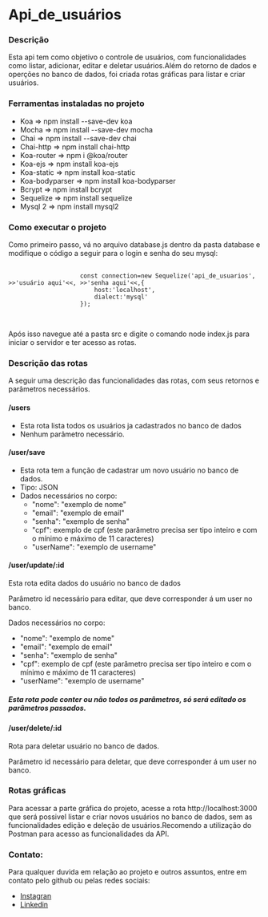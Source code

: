 # Api_de_usuários

   <div>
        <h3>Descrição</h3>
        <p>Esta api tem como objetivo o controle de usuários, com funcionalidades como listar, adicionar, editar e deletar usuários.Além do retorno de dados e operções no banco de dados, foi criada rotas gráficas para listar e criar usuários.</p>
    </div>
    <div>
        <h3>Ferramentas instaladas no projeto</h3>
            <ul>
                <li>Koa => npm install --save-dev koa</li>
                <li>Mocha => npm install --save-dev mocha</li>
                <li>Chai => npm install --save-dev chai </li>
                <li>Chai-http => npm install chai-http</li>
                <li>Koa-router => npm i @koa/router</li>
                <li>Koa-ejs => npm install koa-ejs</li>
                <li>Koa-static => npm install koa-static</li>
                <li>Koa-bodyparser => npm install koa-bodyparser</li>
                <li>Bcrypt => npm install bcrypt</li>
                <li>Sequelize => npm install sequelize</li>
                <li>Mysql 2 => npm install mysql2</li>
            </ul>
    </div>
    <div>
        <h3>Como executar o projeto</h3>
        <p>Como primeiro passo, vá no arquivo database.js dentro da pasta database e modifique o código a seguir para o login e senha do seu mysql:
            <pre>
                <code>
                    const connection=new Sequelize('api_de_usuarios', >>'usuário aqui'<<, >>'senha aqui'<<,{
                        host:'localhost',
                        dialect:'mysql'
                    });
                </code>
            </pre>
            Após isso navegue até a pasta src e digite o comando node index.js para iniciar o servidor e ter acesso as rotas.
        </p>
    </div>
    <div>
        <h3>Descrição das rotas</h3>
        <p>A seguir uma descrição das funcionalidades das rotas, com seus retornos e parâmetros necessários.</p>
        <h4>/users</h4>
        <ul>
            <li>Esta rota lista todos os usuários ja cadastrados no banco de dados</li>
            <li>Nenhum parâmetro necessário.</li>
        </ul>
        <h4>/user/save</h4>
        <ul>
            <li>Esta rota tem a função de cadastrar um novo usuário no banco de dados.</li>
            <li>Tipo: JSON</li>
            <li>Dados necessários no corpo:
                <ul>
                    <li>"nome": "exemplo de nome"</li>
                    <li>"email": "exemplo de email"</li>
                    <li>"senha": "exemplo de senha"</li>
                    <li> "cpf": exemplo de cpf (este parâmetro precisa ser tipo inteiro e com o mínimo e máximo de 11 caracteres)</li>
                    <li>"userName": "exemplo de username"</li>
                </ul>
            </li>
        </ul>
        <h4>/user/update/:id</h3>
        <p>Esta rota edita dados do usuário no banco de dados</p>
        <p>Parâmetro id necessário para editar, que deve corresponder á um user no banco.</p>
        <p>Dados necessários no corpo:</p>
        <ul>
            <li>"nome": "exemplo de nome"</li>
            <li>"email": "exemplo de email"</li>
            <li>"senha": "exemplo de senha"</li>
            <li> "cpf": exemplo de cpf (este parâmetro precisa ser tipo inteiro e com o mínimo e máximo de 11 caracteres)</li>
            <li>"userName": "exemplo de username"</li>
        </ul>
        <h5>Esta rota pode conter ou não todos os parâmetros, só será editado os parâmetros passados.</h5>
        <h4>/user/delete/:id</h3>
        <p>Rota para deletar usuário no banco de dados.</p>
        <p>Parâmetro id necessário para deletar, que deve corresponder á um user no banco.</p>
    </div>
    <div>
       <h3>Rotas gráficas</h3>
       <p>Para acessar a parte gráfica do projeto, acesse a rota http://localhost:3000 que será possivel listar e criar novos usuários no banco de dados, sem as funcionalidades edição e deleção de usuários.Recomendo a utilização do Postman para acesso as funcionalidades da API.</p>
    </div>
    <footer>
        <h3>Contato:</h3>
        <p>Para qualquer duvida em relação ao projeto e outros assuntos, entre em contato pelo github ou pelas redes sociais:
            <ul>
                <li><a href="https://www.instagram.com/eduu_augusto/">Instagran</a></li>
                <li><a href="https://www.linkedin.com/in/eduardo-augusto-07/">Linkedin</a></li>
            </ul>
        </p>
        </footer>
</body>

